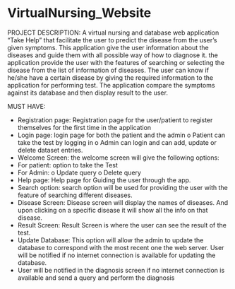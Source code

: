 # VirtualNursing_Website

PROJECT DESCRIPTION: 
A virtual nursing and database web application “Take Help” that facilitate the user to predict the disease from the user’s given symptoms. This application give the user information about the diseases and guide them with all possible way of how to diagnose it. the application provide the user with the features of searching or selecting the disease from the list of information of diseases. The user can know if he/she have a certain disease by giving the required information to the application for performing test. The application compare the symptoms against its database and then display result to the user.

MUST HAVE:
*	Registration page:  Registration page for the user/patient to register themselves for the first time in the application 
*	Login page:  login page for both the patient and the admin
o	Patient can take the test by logging in
o	Admin can login and can add, update or delete dataset entries.
*	Welcome Screen: the welcome screen will give the following options:
*	For patient: option to take the Test
*	For Admin: 
o	Update query
o	Delete query
*	Help page: Help page for Guiding the user through the app.
*	Search option: search option will be used for providing the user with the feature of searching different diseases.
*	Disease Screen: Disease screen will display the names of diseases. And upon clicking on a specific disease it will show all the info on that disease.
*	Result Screen: Result Screen is where the user can see the result of the test.
*	Update Database: This option will allow the admin to update the database to correspond with the most recent one the web server. User will be notified if no internet connection is available for updating the database.
*	User will be notified in the diagnosis screen if no internet connection is available and send a query and perform the diagnosis
